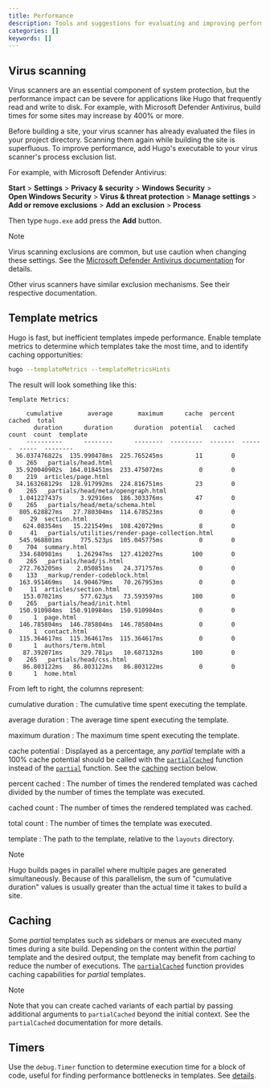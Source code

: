 ```yaml
---
title: Performance
description: Tools and suggestions for evaluating and improving performance.
categories: []
keywords: []
---
```


## Virus scanning

Virus scanners are an essential component of system protection, but the performance impact can be severe for applications like Hugo that frequently read and write to disk. For example, with Microsoft Defender Antivirus, build times for some sites may increase by 400% or more.

Before building a site, your virus scanner has already evaluated the files in your project directory. Scanning them again while building the site is superfluous. To improve performance, add Hugo's executable to your virus scanner's process exclusion list.

For example, with Microsoft Defender Antivirus:

**Start**&nbsp;> **Settings**&nbsp;> **Privacy&nbsp;&&nbsp;security**&nbsp;> **Windows&nbsp;Security**&nbsp;> **Open&nbsp;Windows&nbsp;Security**&nbsp;> **Virus&nbsp;&&nbsp;threat&nbsp;protection**&nbsp;> **Manage&nbsp;settings**&nbsp;> **Add&nbsp;or&nbsp;remove&nbsp;exclusions**&nbsp;> **Add&nbsp;an&nbsp;exclusion**&nbsp;> **Process**

Then type `hugo.exe` add press the **Add** button.

> [!note]
> Virus scanning exclusions are common, but use caution when changing these settings. See the [Microsoft Defender Antivirus documentation][] for details.

Other virus scanners have similar exclusion mechanisms. See their respective documentation.

## Template metrics

Hugo is fast, but inefficient templates impede performance. Enable template metrics to determine which templates take the most time, and to identify caching opportunities:

```sh
hugo --templateMetrics --templateMetricsHints
```

The result will look something like this:

```text
Template Metrics:

     cumulative       average       maximum      cache  percent  cached  total  
       duration      duration      duration  potential   cached   count  count  template
     ----------      --------      --------  ---------  -------  ------  -----  --------
  36.037476822s  135.990478ms  225.765245ms         11        0       0    265  _partials/head.html
  35.920040902s  164.018451ms  233.475072ms          0        0       0    219  articles/page.html
  34.163268129s  128.917992ms  224.816751ms         23        0       0    265  _partials/head/meta/opengraph.html
   1.041227437s     3.92916ms  186.303376ms         47        0       0    265  _partials/head/meta/schema.html
   805.628827ms   27.780304ms  114.678523ms          0        0       0     29  section.html
    624.08354ms   15.221549ms  108.420729ms          8        0       0     41  _partials/utilities/render-page-collection.html
   545.968801ms     775.523µs  105.045775ms          0        0       0    704  summary.html
   334.680981ms    1.262947ms  127.412027ms        100        0       0    265  _partials/head/js.html
   272.763205ms    2.050851ms   24.371757ms          0        0       0    133  _markup/render-codeblock.html
   163.951469ms   14.904679ms   70.267953ms          0        0       0     11  articles/section.html
    153.07021ms     577.623µs   73.593597ms        100        0       0    265  _partials/head/init.html
   150.910984ms  150.910984ms  150.910984ms          0        0       0      1  page.html
   146.785804ms  146.785804ms  146.785804ms          0        0       0      1  contact.html
   115.364617ms  115.364617ms  115.364617ms          0        0       0      1  authors/term.html
    87.392071ms     329.781µs   10.687132ms        100        0       0    265  _partials/head/css.html
    86.803122ms   86.803122ms   86.803122ms          0        0       0      1  home.html
```

From left to right, the columns represent:

cumulative duration
: The cumulative time spent executing the template.

average duration
: The average time spent executing the template.

maximum duration
: The maximum time spent executing the template.

cache potential
: Displayed as a percentage, any _partial_ template with a 100% cache potential should be called with the [`partialCached`][] function instead of the [`partial`][] function. See the [caching](#caching) section below.

percent cached
: The number of times the rendered templated was cached divided by the number of times the template was executed.

cached count
: The number of times the rendered templated was cached.

total count
: The number of times the template was executed.

template
: The path to the template, relative to the `layouts` directory.

> [!note]
> Hugo builds pages in parallel where multiple pages are generated simultaneously. Because of this parallelism, the sum of "cumulative duration" values is usually greater than the actual time it takes to build a site.

## Caching

Some _partial_ templates such as sidebars or menus are executed many times during a site build. Depending on the content within the _partial_ template and the desired output, the template may benefit from caching to reduce the number of executions. The [`partialCached`][] function provides caching capabilities for _partial_ templates.

> [!note]
> Note that you can create cached variants of each partial by passing additional arguments to `partialCached` beyond the initial context. See the `partialCached` documentation for more details.

## Timers

Use the `debug.Timer` function to determine execution time for a block of code, useful for finding performance bottlenecks in templates. See&nbsp;[details](/docs/reference/functions/debug/timer/).

[`partial`]: /docs/reference/functions/partials/include/
[`partialCached`]: /docs/reference/functions/partials/includecached/
[Microsoft Defender Antivirus documentation]: https://support.microsoft.com/en-us/topic/how-to-add-a-file-type-or-process-exclusion-to-windows-security-e524cbc2-3975-63c2-f9d1-7c2eb5331e53
